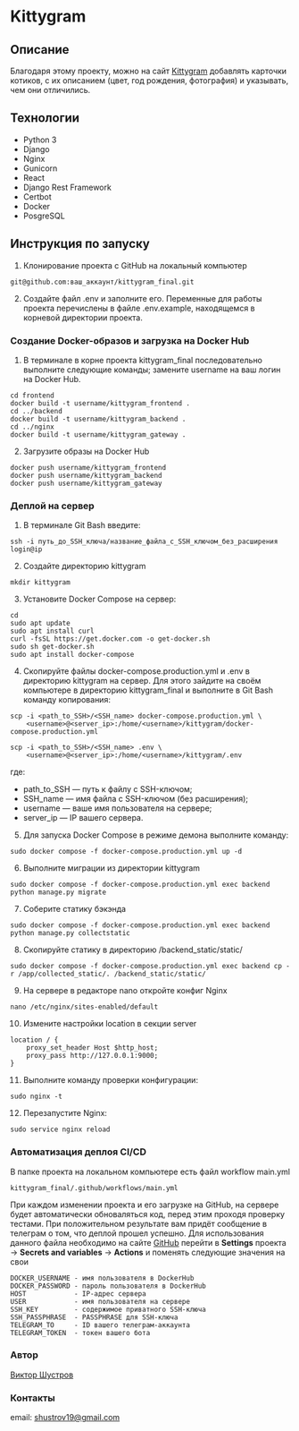 # Kittygram
## Описание 
Благодаря этому проекту, можно на сайт [Kittygram](https://kitty-gramm.ddns.net/) добавлять карточки котиков, с их описанием (цвет, год рождения, фотография) и указывать, чем они отличились.
## Технологии 
- Python 3
- Django
- Nginx
- Gunicorn
- React
- Django Rest Framework
- Certbot
- Docker
- PosgreSQL

## Инструкция по запуску

1. Клонирование проекта с GitHub на локальный компьютер
```
git@github.com:ваш_аккаунт/kittygram_final.git
```
2. Создайте файл .env и заполните его. Переменные для работы проекта перечислены в файле .env.example, находящемся в корневой директории проекта.
### Создание Docker-образов и загрузка на Docker Hub
1. В терминале в корне проекта kittygram_final последовательно выполните следующие команды; замените username на ваш логин на Docker Hub.
```
cd frontend
docker build -t username/kittygram_frontend .
cd ../backend  
docker build -t username/kittygram_backend .
cd ../nginx 
docker build -t username/kittygram_gateway . 
```
2. Загрузите образы на Docker Hub
```
docker push username/kittygram_frontend
docker push username/kittygram_backend
docker push username/kittygram_gateway 
```
### Деплой на сервер
1. В терминале Git Bash введите:
```
ssh -i путь_до_SSH_ключа/название_файла_с_SSH_ключом_без_расширения login@ip
```
2. Создайте директорию kittygram
```
mkdir kittygram
```
3. Установите Docker Compose на сервер:
```
cd
sudo apt update
sudo apt install curl
curl -fsSL https://get.docker.com -o get-docker.sh
sudo sh get-docker.sh
sudo apt install docker-compose
```
4. Скопируйте файлы docker-compose.production.yml и .env в директорию kittygram на сервер. Для этого зайдите на своём компьютере в директорию kittygram_final и выполните в Git Bash команду копирования:
```
scp -i <path_to_SSH>/<SSH_name> docker-compose.production.yml \
    <username>@<server_ip>:/home/<username>/kittygram/docker-compose.production.yml 
```
```
scp -i <path_to_SSH>/<SSH_name> .env \
    <username>@<server_ip>:/home/<username>/kittygram/.env 
```
где:
* path_to_SSH — путь к файлу с SSH-ключом;
* SSH_name — имя файла с SSH-ключом (без расширения);
* username — ваше имя пользователя на сервере;
* server_ip — IP вашего сервера.
5. Для запуска Docker Compose в режиме демона выполните команду:
```
sudo docker compose -f docker-compose.production.yml up -d
```
6. Выполните миграции из директории kittygram
```
sudo docker compose -f docker-compose.production.yml exec backend python manage.py migrate
```
7. Соберите статику бэкэнда
```
sudo docker compose -f docker-compose.production.yml exec backend python manage.py collectstatic
```
8. Скопируйте статику в директорию /backend_static/static/
```
sudo docker compose -f docker-compose.production.yml exec backend cp -r /app/collected_static/. /backend_static/static/ 
```
9. На сервере в редакторе nano откройте конфиг Nginx
```
nano /etc/nginx/sites-enabled/default
```
10. Измените настройки location в секции server
```
location / {
    proxy_set_header Host $http_host;
    proxy_pass http://127.0.0.1:9000;
}
```
11. Выполните команду проверки конфигурации:
```
sudo nginx -t 
```
12. Перезапустите Nginx:
```
sudo service nginx reload 
```
### Автоматизация деплоя CI/CD
В папке проекта на локальном компьютере есть файл workflow main.yml
```
kittygram_final/.github/workflows/main.yml
```
При каждом изменении проекта и его загрузке на GitHub, на сервере будет автоматически обноваляться код, перед этим проходя проверку тестами. При положительном результате вам придёт сообщение в телеграм о том, что деплой прошел успешно.
Для использования данного файла необходимо на сайте [GitHub](https://github.com/) перейти в **Settings** проекта -> **Secrets and variables** -> **Actions** и поменять следующие значения на свои
```
DOCKER_USERNAME - имя пользователя в DockerHub
DOCKER_PASSWORD - пароль пользователя в DockerHub
HOST            - IP-адрес сервера
USER            - имя пользователя на сервере
SSH_KEY         - содержимое приватного SSH-ключа
SSH_PASSPHRASE  - PASSPHRASE для SSH-ключа
TELEGRAM_TO     - ID вашего телеграм-аккаунта
TELEGRAM_TOKEN  - токен вашего бота 
```

### Автор 
[Виктор Шустров](https://github.com/shustrov19)

### Контакты
email: shustrov19@gmail.com